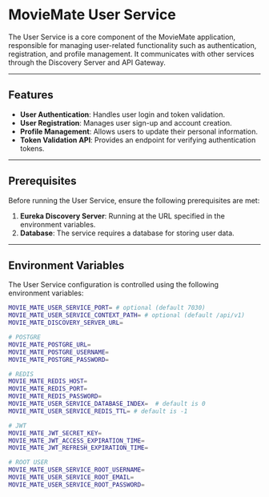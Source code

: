 # MovieMate User Service

The User Service is a core component of the MovieMate application, responsible for
managing user-related functionality such as authentication, registration, and profile
management. It communicates with other services through the Discovery Server and API Gateway.

---

## Features

- **User Authentication**: Handles user login and token validation.
- **User Registration**: Manages user sign-up and account creation.
- **Profile Management**: Allows users to update their personal information.
- **Token Validation API**: Provides an endpoint for verifying authentication tokens.

---

## Prerequisites

Before running the User Service, ensure the following prerequisites are met:

1. **Eureka Discovery Server**: Running at the URL specified in the environment variables.
2. **Database**: The service requires a database for storing user data.

---

## Environment Variables

The User Service configuration is controlled using the following environment variables:

```bash
MOVIE_MATE_USER_SERVICE_PORT= # optional (default 7030)
MOVIE_MATE_USER_SERVICE_CONTEXT_PATH= # optional (default /api/v1)
MOVIE_MATE_DISCOVERY_SERVER_URL=

# POSTGRE 
MOVIE_MATE_POSTGRE_URL=
MOVIE_MATE_POSTGRE_USERNAME=
MOVIE_MATE_POSTGRE_PASSWORD=

# REDIS
MOVIE_MATE_REDIS_HOST=
MOVIE_MATE_REDIS_PORT=
MOVIE_MATE_REDIS_PASSWORD=
MOVIE_MATE_USER_SERVICE_DATABASE_INDEX=  # default is 0
MOVIE_MATE_USER_SERVICE_REDIS_TTL= # default is -1

# JWT
MOVIE_MATE_JWT_SECRET_KEY=
MOVIE_MATE_JWT_ACCESS_EXPIRATION_TIME=
MOVIE_MATE_JWT_REFRESH_EXPIRATION_TIME=

# ROOT USER
MOVIE_MATE_USER_SERVICE_ROOT_USERNAME=
MOVIE_MATE_USER_SERVICE_ROOT_EMAIL=
MOVIE_MATE_USER_SERVICE_ROOT_PASSWORD=
```